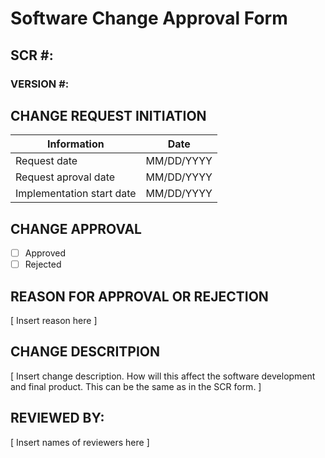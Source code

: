 # Software Change Approval Form

## SCR #:
### VERSION #: 

## CHANGE REQUEST INITIATION
| Information  | Date |
| ------------- | ------------- |
| Request date   | MM/DD/YYYY  |
| Request aproval date  | MM/DD/YYYY |
| Implementation start date  | MM/DD/YYYY |

## CHANGE APPROVAL
- [ ] Approved
- [ ] Rejected

## REASON FOR APPROVAL OR REJECTION
[ Insert reason here ]

## CHANGE DESCRITPION
[ Insert change description. How will this affect the software development and final product. This can be the same as in the SCR form. ]

## REVIEWED BY:
[ Insert names of reviewers here ]